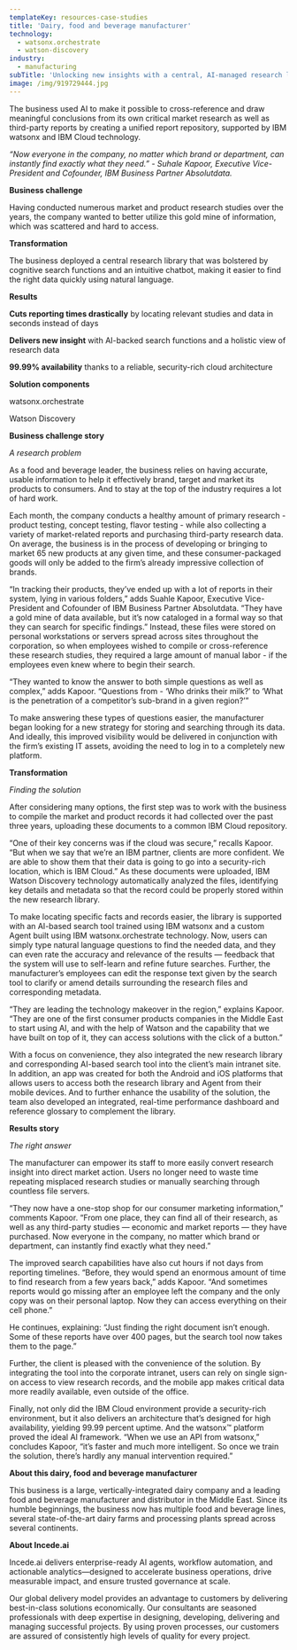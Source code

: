 ```yaml
---
templateKey: resources-case-studies
title: 'Dairy, food and beverage manufacturer'
technology:
  - watsonx.orchestrate
  - watson-discovery
industry:
  - manufacturing
subTitle: 'Unlocking new insights with a central, AI-managed research library'
image: /img/919729444.jpg
---
```

The business used AI to make it possible to cross-reference and draw meaningful conclusions from its own critical market research as well as third-party reports by creating a unified report repository, supported by IBM watsonx and IBM Cloud technology.

*“Now everyone in the company, no matter which brand or department, can instantly find exactly what they need.” - Suhale Kapoor, Executive Vice-President and Cofounder, IBM Business Partner Absolutdata.*

**Business challenge**

Having conducted numerous market and product research studies over the years, the company wanted to better utilize this gold mine of information, which was scattered and hard to access.

**Transformation**

The business deployed a central research library that was bolstered by cognitive search functions and an intuitive chatbot, making it easier to find the right data quickly using natural language.

**Results**

**Cuts reporting times drastically** by locating relevant studies and data in seconds instead of days

**Delivers new insight** with AI-backed search functions and a holistic view of research data

**99.99% availability** thanks to a reliable, security-rich cloud architecture

**Solution components**

watsonx.orchestrate

Watson Discovery

**Business challenge story**

*A research problem*

As a food and beverage leader, the business relies on having accurate, usable information to help it effectively brand, target and market its products to consumers. And to stay at the top of the industry requires a lot of hard work.

Each month, the company conducts a healthy amount of primary research - product testing, concept testing, flavor testing - while also collecting a variety of market-related reports and purchasing third-party research data. On average, the business is in the process of developing or bringing to market 65 new products at any given time, and these consumer-packaged goods will only be added to the firm’s already impressive collection of brands.

“In tracking their products, they’ve ended up with a lot of reports in their system, lying in various folders,” adds Suahle Kapoor, Executive Vice-President and Cofounder of IBM Business Partner Absolutdata. “They have a gold mine of data available, but it’s now cataloged in a formal way so that they can search for specific findings.” Instead, these files were stored on personal workstations or servers spread across sites throughout the corporation, so when employees wished to compile or cross-reference these research studies, they required a large amount of manual labor - if the employees even knew where to begin their search.

“They wanted to know the answer to both simple questions as well as complex,” adds Kapoor. “Questions from - ‘Who drinks their milk?’ to ‘What is the penetration of a competitor’s sub-brand in a given region?’”

To make answering these types of questions easier, the manufacturer began looking for a new strategy for storing and searching through its data. And ideally, this improved visibility would be delivered in conjunction with the firm’s existing IT assets, avoiding the need to log in to a completely new platform.

**Transformation**

*Finding the solution*

After considering many options, the first step was to work with the business to compile the market and product records it had collected over the past three years, uploading these documents to a common IBM Cloud repository.

“One of their key concerns was if the cloud was secure,” recalls Kapoor. “But when we say that we’re an IBM partner, clients are more confident. We are able to show them that their data is going to go into a security-rich location, which is IBM Cloud.” As these documents were uploaded, IBM Watson Discovery technology automatically analyzed the files, identifying key details and metadata so that the record could be properly stored within the new research library.

To make locating specific facts and records easier, the library is supported with an AI-based search tool trained using IBM watsonx and a custom Agent built using IBM watsonx.orchestrate technology. Now, users can simply type natural language questions to find the needed data, and they can even rate the accuracy and relevance of the results — feedback that the system will use to self-learn and refine future searches. Further, the manufacturer’s employees can edit the response text given by the search tool to clarify or amend details surrounding the research files and corresponding metadata.

“They are leading the technology makeover in the region,” explains Kapoor. “They are one of the first consumer products companies in the Middle East to start using AI, and with the help of Watson and the capability that we have built on top of it, they can access solutions with the click of a button.”

With a focus on convenience, they also integrated the new research library and corresponding AI-based search tool into the client’s main intranet site. In addition, an app was created for both the Android and iOS platforms that allows users to access both the research library and Agent from their mobile devices. And to further enhance the usability of the solution, the team also developed an integrated, real-time performance dashboard and reference glossary to complement the library.

**Results story**

*The right answer*

The manufacturer can empower its staff to more easily convert research insight into direct market action. Users no longer need to waste time repeating misplaced research studies or manually searching through countless file servers.

“They now have a one-stop shop for our consumer marketing information,” comments Kapoor. “From one place, they can find all of their research, as well as any third-party studies — economic and market reports — they have purchased. Now everyone in the company, no matter which brand or department, can instantly find exactly what they need.”

The improved search capabilities have also cut hours if not days from reporting timelines. “Before, they would spend an enormous amount of time to find research from a few years back,” adds Kapoor. “And sometimes reports would go missing after an employee left the company and the only copy was on their personal laptop. Now they can access everything on their cell phone.”

He continues, explaining: “Just finding the right document isn’t enough. Some of these reports have over 400 pages, but the search tool now takes them to the page.”

Further, the client is pleased with the convenience of the solution. By integrating the tool into the corporate intranet, users can rely on single sign-on access to view research records, and the mobile app makes critical data more readily available, even outside of the office.

Finally, not only did the IBM Cloud environment provide a security-rich environment, but it also delivers an architecture that’s designed for high availability, yielding 99.99 percent uptime. And the watsonx™ platform proved the ideal AI framework. “When we use an API from watsonx,” concludes Kapoor, “it’s faster and much more intelligent. So once we train the solution, there’s hardly any manual intervention required.”

**About this dairy, food and beverage manufacturer**

This business is a large, vertically-integrated dairy company and a leading food and beverage manufacturer and distributor in the Middle East. Since its humble beginnings, the business now has multiple food and beverage lines, several state-of-the-art dairy farms and processing plants spread across several continents.

**About Incede.ai**

Incede.ai delivers enterprise-ready AI agents, workflow automation, and actionable analytics—designed to accelerate business operations, drive measurable impact, and ensure trusted governance at scale. 

Our global delivery model provides an advantage to customers by delivering best-in-class solutions economically. Our consultants are seasoned professionals with deep expertise in designing, developing, delivering and managing successful projects. By using proven processes, our customers are assured of consistently high levels of quality for every project.
